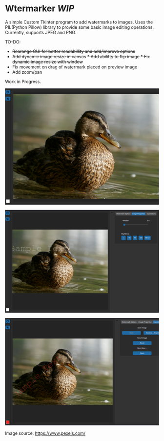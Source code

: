 # Wtermarker *WIP*

A simple Custom Tkinter program to add watermarks to images.
Uses the PIL(Python Pillow) library to provide some basic image editing operations. Currently, supports 
JPEG and PNG. 

TO-DO:
* ~~Rearange GUI for better readabillity and add/improve options~~
* A~~dd dynamic image resize in canvas~~
~~* Add abilitty to flip image~~
~~* Fix dynamic image resize with window~~
* Fix movement on drag of watermark placed on preview image
* Add zoom/pan 


Work in Progress.

![img.png](screenshot_1.png)


![screenshot2_.png](screenshot2_.png)


![img.png](screenshot_3.png)

Image source: https://www.pexels.com/
